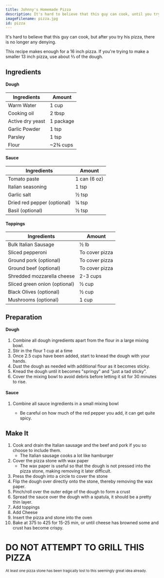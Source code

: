 ```yaml
---
title: Johnny's Homemade Pizza
description: It's hard to believe that this guy can cook, until you try his pizza
imageFilename: pizza.jpg
id: pizza
---
```


It's hard to believe that this guy can cook, but after you try his pizza, there is no longer any denying.

This recipe makes enough for a 16 inch pizza. If you're trying to make a smaller 13 inch pizza, use about ⅔ of the dough.

## Ingredients

#### Dough

| Ingredients      | Amount    |
| ---------------- | --------- |
| Warm Water       | 1 cup     |
| Cooking oil      | 2 tbsp    |
| Active dry yeast | 1 package |
| Garlic Powder    | 1 tsp     |
| Parsley          | 1 tsp     |
| Flour            | ~2¾ cups  |

#### Sauce

| Ingredients                 | Amount       |
| --------------------------- | ------------ |
| Tomato paste                | 1 can (6 oz) |
| Italian seasoning           | 1 tsp        |
| Garlic salt                 | ½ tsp        |
| Dried red pepper (optional) | ¼ tsp        |
| Basil (optional)            | ½ tsp        |

#### Toppings

| Ingredients                   | Amount         |
| ----------------------------- | -------------- |
| Bulk Italian Sausage          | ½ lb           |
| Sliced pepperoni              | To cover pizza |
| Ground pork (optional)        | To cover pizza |
| Ground beef (optional)        | To cover pizza |
| Shredded mozzarella cheese    | 2-3 cups       |
| Sliced green onion (optional) | ½ cup          |
| Black Olives (optional)       | ½ cup          |
| Mushrooms (optional)          | 1 cup          |

## Preparation

#### Dough

1. Combine all dough ingredients apart from the flour in a large mixing bowl.
1. Stir in the flour 1 cup at a time
1. Once 2.5 cups have been added, start to knead the dough with your hands.
1. Dust the dough as needed with additional flour as it becomes sticky.
1. Knead the dough until it becomes "springy" and "just a tad sticky".
1. Cover the mixing bowl to avoid debris before letting it sit for 30 minutes to rise.

#### Sauce

1. Combine all sauce ingredients in a small mixing bowl

   - Be careful on how much of the red pepper you add, it can get quite spicy.

## Make It

1. Cook and drain the Italian sausage and the beef and pork if you so choose to include them.
   - The Italian sausage cooks a lot like hamburger
1. Cover the pizza stone with wax paper
   - The wax paper is useful so that the dough is not pressed into the pizza stone, making removing it later difficult.
1. Press the dough into a circle to cover the stone
1. Flip the dough over directly onto the stone, thereby removing the wax paper.
1. Pinch/roll over the outer edge of the dough to form a crust
1. Spread the sauce over the dough with a spatula, it should be a pretty thin layer.
1. Add toppings
1. Add Cheese
1. Insert the pizza and stone into the oven
1. Bake at 375 to 425 for 15-25 min, or until cheese has browned some and crust has become crispy.

# DO NOT ATTEMPT TO GRILL THIS PIZZA

<sup>At least one pizza stone has been tragically lost to this seemingly great idea already.</sup>
